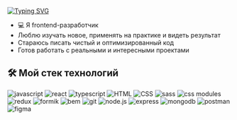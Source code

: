 [![Typing SVG](https://readme-typing-svg.herokuapp.com?color=000000&lines=Привет,+меня+зовут+Евгений!👋&size=25&width=500&repeat=false&duration=3000&height=40)](https://git.io/typing-svg)
- 💻 Я frontend-разработчик
- Люблю изучать новое, применять на практике и видеть результат
- Стараюсь писать чистый и оптимизированный код
- Готов работать с реальными и интересными проектами

## 🛠 Мой стек технологий

<p>
  <img src="https://img.shields.io/badge/javascript-F7DF1E?style=for-the-badge&logo=javascript&logoColor=black" alt="javascript">
  <img src="https://img.shields.io/badge/react-61DAFB?style=for-the-badge&logo=react&logoColor=black" alt="react">
  <img src="https://img.shields.io/badge/typescript-3178C6?style=for-the-badge&logo=typescript&logoColor=white" alt="typescript">
  <img src="https://img.shields.io/badge/HTML-E34F26?style=for-the-badge&logo=html&logoColor=white" alt="HTML">
  <img src="https://img.shields.io/badge/CSS-1572B6?style=for-the-badge&logo=css&logoColor=white" alt="CSS">
  <img src="https://img.shields.io/badge/sass-CC6699?style=for-the-badge&logo=sass&logoColor=white" alt="sass">
  <img src="https://img.shields.io/badge/css modules-000000?style=for-the-badge&logo=css modules&logoColor=white" alt="css modules">
  <img src="https://img.shields.io/badge/redux-764ABC?style=for-the-badge&logo=redux&logoColor=white" alt="redux">
  <img src="https://img.shields.io/badge/formik-2563EB?style=for-the-badge&logo=formik&logoColor=white" alt="formik">
  <img src="https://img.shields.io/badge/bem-000000?style=for-the-badge&logo=bem&logoColor=white" alt="bem">
  <img src="https://img.shields.io/badge/git-F05032?style=for-the-badge&logo=git&logoColor=white" alt="git">
  <img src="https://img.shields.io/badge/node.js-339933?style=for-the-badge&logo=nodedotjs&logoColor=white" alt="node.js">
  <img src="https://img.shields.io/badge/express-000000?style=for-the-badge&logo=express&logoColor=white" alt="express">
  <img src="https://img.shields.io/badge/mongodb-47A248?style=for-the-badge&logo=mongodb&logoColor=white" alt="mongodb">
  <img src="https://img.shields.io/badge/postman-FF6C37?style=for-the-badge&logo=postman&logoColor=white" alt="postman">
  <img src="https://img.shields.io/badge/figma-F24E1E?style=for-the-badge&logo=figma&logoColor=white" alt="figma">
</p>
